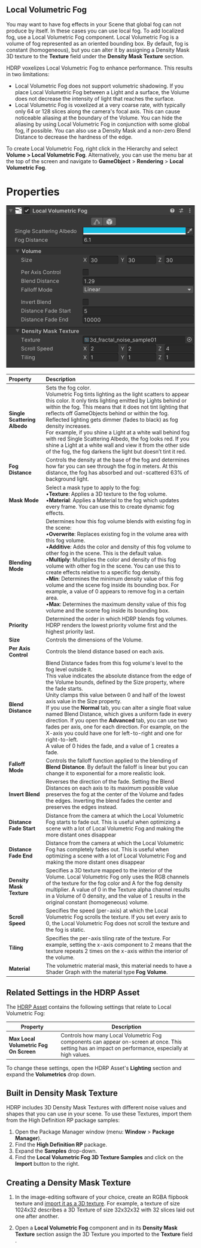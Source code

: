 ## Local Volumetric Fog

You may want to have fog effects in your Scene that global fog can not produce by itself. In these cases you can use local fog. To add localized fog, use a Local Volumetric Fog component. Local Volumetric Fog is a volume of fog represented as an oriented bounding box. By default, fog is constant (homogeneous), but you can alter it by assigning a Density Mask 3D texture to the __Texture__ field under the __Density Mask Texture__ section.

HDRP voxelizes Local Volumetric Fog to enhance performance. This results in two limitations:

- Local Volumetric Fog does not support volumetric shadowing. If you place Local Volumetric Fog between a Light and a surface, the Volume does not decrease the intensity of light that reaches the surface.
- Local Volumetric Fog is voxelized at a very coarse rate, with typically only 64 or 128 slices along the camera's focal axis. This can cause noticeable aliasing at the boundary of the Volume. You can hide the aliasing by using Local Volumetric Fog in conjunction with some global fog, if possible. You can also use a Density Mask and a non-zero Blend Distance to decrease the hardness of the edge.

To create Local Volumetric Fog, right click in the Hierarchy and select __Volume > Local Volumetric Fog__. Alternatively, you can use the menu bar at the top of the screen and navigate to __GameObject__ > __Rendering__ > __Local Volumetric Fog__.


# Properties

![](Images/LocalVolumetricFog1.png)



| Property                     | Description                                                  |
| :--------------------------- | :----------------------------------------------------------- |
| **Single Scattering Albedo** | Sets the fog color.<br/>Volumetric Fog tints lighting as the light scatters to appear this color. It only tints lighting emitted by Lights behind or within the fog. This means that it does not tint lighting that reflects off GameObjects behind or within the fog. Reflected lighting gets dimmer (fades to black) as fog density increases.<br/>For example, if you shine a Light at a white wall behind fog with red Single Scattering Albedo, the fog looks red. If you shine a Light at a white wall and view it from the other side of the fog, the fog darkens the light but doesn’t tint it red. |
| **Fog Distance**             | Controls the density at the base of the fog and determines how far you can see through the fog in meters. At this distance, the fog has absorbed and out-scattered 63% of background light. |
| **Mask Mode**                | Select a mask type to apply to the fog: <br/>&#8226;**Texture**: Applies a 3D texture to the fog volume.<br/>&#8226;**Material**: Applies a Material to the fog which updates every frame. You can use this to create dynamic fog effects. |
| **Blending Mode**            | Determines how this fog volume blends with existing fog in the scene:<br/>&#8226;**Overwrite**: Replaces existing fog in the volume area with this fog volume. <br/>&#8226;**Additive**: Adds the color and density of this fog volume to other fog in the scene. This is the default value.<br/>&#8226;**Multiply**: Multiplies the color and density of this fog volume with other fog in the scene. You can use this to create effects relative to a specific fog density.<br/>&#8226;**Min**: Determines the minimum density value of this fog volume and the scene fog inside its bounding box. For example, a value of 0 appears to remove fog in a certain area.<br/>&#8226;**Max**: Determines the maximum density value of this fog volume and the scene fog inside its bounding box.<br/> |
| **Priority**                 | Determined the order in which HDRP blends fog volumes. HDRP renders the lowest priority volume first and the highest priority last. |
| **Size**                     | Controls the dimensions of the Volume.                       |
| **Per Axis Control**         | Controls the blend distance based on each axis.              |
| **Blend Distance**           | Blend Distance fades from this fog volume's level to the fog level outside it. <br/>This value indicates the absolute distance from the edge of the Volume bounds, defined by the Size property, where the fade starts.<br/>Unity clamps this value between 0 and half of the lowest axis value in the Size property.<br/>If you use the **Normal** tab, you can alter a single float value named Blend Distance, which gives a uniform fade in every direction. If you open the **Advanced** tab, you can use two fades per axis, one for each direction. For example, on the X-axis you could have one for left-to-right and one for right-to-left.<br/>A value of 0 hides the fade, and a value of 1 creates a fade. |
| **Falloff Mode**             | Controls the falloff function applied to the blending of **Blend Distance**. By default the falloff is linear but you can change it to exponential for a more realistic look. |
| **Invert Blend**             | Reverses the direction of the fade. Setting the Blend Distances on each axis to its maximum possible value preserves the fog at the center of the Volume and fades the edges. Inverting the blend fades the center and preserves the edges instead. |
| **Distance Fade Start**      | Distance from the camera at which the Local Volumetric Fog starts to fade out. This is useful when optimizing a scene with a lot of Local Volumetric Fog and making the more distant ones disappear |
| **Distance Fade End**        | Distance from the camera at which the Local Volumetric Fog has completely fades out. This is useful when optimizing a scene with a lot of Local Volumetric Fog and making the more distant ones disappear |
| **Density Mask Texture**     | Specifies a 3D texture mapped to the interior of the Volume. Local Volumetric Fog only uses the RGB channels of the texture for the fog color and A for the fog density multiplier. A value of 0 in the Texture alpha channel results in a Volume of 0 density, and the value of 1 results in the original constant (homogeneous) volume. |
| **Scroll Speed**             | Specifies the speed (per-axis) at which the Local Volumetric Fog scrolls the texture. If you set every axis to 0, the Local Volumetric Fog does not scroll the texture and the fog is static. |
| **Tiling**                   | Specifies the per-axis tiling rate of the texture. For example, setting the x-axis component to 2 means that the texture repeats 2 times on the x-axis within the interior of the volume. |
| **Material**                 | The volumetric material mask, this material needs to have a Shader Graph with the material type **Fog Volume**. |

## Related Settings in the HDRP Asset

The [HDRP Asset](HDRP-Asset.md) contains the following settings that relate to Local Volumetric Fog:

| Property   | Description  |
|---|---|
| **Max Local Volumetric Fog On Screen**  | Controls how many Local Volumetric Fog components can appear on-screen at once. This setting has an impact on performance, especially at high values. |

To change these settings, open the HDRP Asset's **Lighting** section and expand the **Volumetrics** drop down.

## Built in Density Mask Texture

HDRP includes 3D Density Mask Textures with different noise values and shapes that you can use in your scene. To use these Textures, import them from the High Definition RP package samples:

1. Open the Package Manager window (menu: **Window** > **Package Manager**).
2. Find the **High Definition RP** package.
3. Expand the **Samples** drop-down.
4. Find the **Local Volumetric Fog 3D Texture Samples** and click on the **Import** button to the right.

## Creating a Density Mask Texture

1. In the image-editing software of your choice, create an RGBA flipbook texture and [import it as a 3D texture](https://docs.unity3d.com/2020.2/Documentation/Manual/class-Texture3D.html). For example, a texture of size 1024x32 describes a 3D Texture of size 32x32x32 with 32 slices laid out one after another.

2. Open a **Local Volumetric Fog** component and in its __Density Mask Texture__ section assign the 3D Texture you imported to the __Texture__ field .
